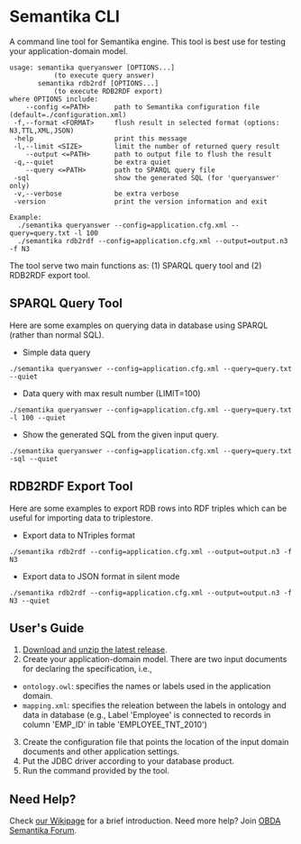 Semantika CLI
=============

A command line tool for Semantika engine. This tool is best use for testing your application-domain model.

```
usage: semantika queryanswer [OPTIONS...]
           (to execute query answer)
       semantika rdb2rdf [OPTIONS...]
           (to execute RDB2RDF export)
where OPTIONS include:
    --config <=PATH>      path to Semantika configuration file (default=./configuration.xml)
 -f,--format <FORMAT>     flush result in selected format (options: N3,TTL,XML,JSON)
 -help                    print this message
 -l,--limit <SIZE>        limit the number of returned query result
    --output <=PATH>      path to output file to flush the result
 -q,--quiet               be extra quiet
    --query <=PATH>       path to SPARQL query file
 -sql                     show the generated SQL (for 'queryanswer' only)
 -v,--verbose             be extra verbose
 -version                 print the version information and exit

Example:
  ./semantika queryanswer --config=application.cfg.xml --query=query.txt -l 100
  ./semantika rdb2rdf --config=application.cfg.xml --output=output.n3 -f N3
```

The tool serve two main functions as: (1) SPARQL query tool and (2) RDB2RDF export tool.

SPARQL Query Tool
-----------------

Here are some examples on querying data in database using SPARQL (rather than normal SQL).

* Simple data query

```
./semantika queryanswer --config=application.cfg.xml --query=query.txt --quiet
```

* Data query with max result number (LIMIT=100)

```
./semantika queryanswer --config=application.cfg.xml --query=query.txt -l 100 --quiet
```

* Show the generated SQL from the given input query.

```
./semantika queryanswer --config=application.cfg.xml --query=query.txt -sql --quiet
```

RDB2RDF Export Tool
-------------------

Here are some examples to export RDB rows into RDF triples which can be useful for importing data to triplestore.

* Export data to NTriples format

```
./semantika rdb2rdf --config=application.cfg.xml --output=output.n3 -f N3
```

* Export data to JSON format in silent mode

```
./semantika rdb2rdf --config=application.cfg.xml --output=output.n3 -f N3 --quiet
```

User's Guide
------------

1. [Download and unzip the latest release](https://github.com/obidea/semantika-cli/releases).
2. Create your application-domain model. There are two input documents for declaring the specification, i.e.,
  * `ontology.owl`: specifies the names or labels used in the application domain.
  * `mapping.xml`: specifies the releation between the labels in ontology and data in database (e.g., Label 'Employee' is connected to records in column 'EMP_ID' in table 'EMPLOYEE_TNT_2010')
3. Create the configuration file that points the location of the input domain documents and other application settings.
4. Put the JDBC driver according to your database product.
5. Run the command provided by the tool.

Need Help?
----------

Check [our Wikipage](https://github.com/obidea/semantika-api/wiki) for a brief introduction.
Need more help? Join [OBDA Semantika Forum](https://groups.google.com/forum/#!forum/obda-semantika).
